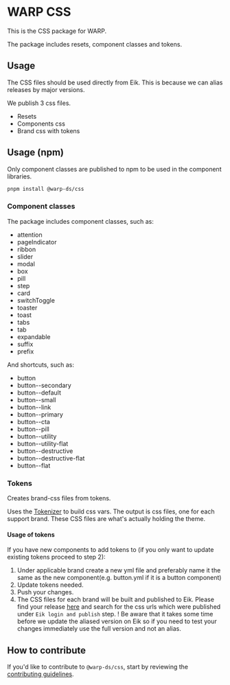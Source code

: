 # WARP CSS

This is the CSS package for WARP.

The package includes resets, component classes and tokens.

## Usage

The CSS files should be used directly from Eik. This is because we can alias releases by major versions.


We publish 3 css files.

- Resets <link href="https://assets.finn.no/pkg/@warp-ds/css/[VERSION]/resets.css" rel="stylesheet" />
- Components css <link href="https://assets.finn.no/pkg/@warp-ds/css/[VERSION]/components.css" rel="stylesheet" />
- Brand css with tokens <link href="https://assets.finn.no/pkg/@warp-ds/css/[VERSION]/tokens/[BRANDNAME e.g. tori-fi].css" rel="stylesheet" />  

## Usage (npm)

Only component classes are published to npm to be used in the component libraries.

```sh
pnpm install @warp-ds/css
```

### Component classes

The package includes component classes, such as:
- attention
- pageIndicator
- ribbon
- slider
- modal
- box
- pill
- step
- card
- switchToggle
- toaster
- toast
- tabs
- tab
- expandable
- suffix
- prefix

And shortcuts, such as:
- button
- button--secondary
- button--default
- button--small
- button--link
- button--primary
- button--cta
- button--pill
- button--utility
- button--utility-flat
- button--destructive
- button--destructive-flat
- button--flat


### Tokens

Creates brand-css files from tokens. 

Uses the [Tokenizer](https://github.com/warp-ds/tokenizer) to build css vars. The output 
is css files, one for each support brand. These CSS files are what's actually holding the theme.


#### Usage of tokens

If you have new components to add tokens to (if you only want to update existing tokens proceed to step 2):

1. Under applicable brand create a new yml file and preferably name it the same as the new component(e.g. button.yml if it is a button component)
2. Update tokens needed.
3. Push your changes.
4. The CSS files for each brand will be built and published to Eik. Please find your release [here](https://github.com/warp-ds/css/actions/workflows/release.yml) and search for the css urls which were published under `Eik login and publish` step.
! Be aware that it takes some time before we update the aliased version on Eik so if you need to test your changes immediately use the full version and not an alias.


## How to contribute

If you'd like to contribute to `@warp-ds/css`, start by reviewing the [contributing guidelines](https://github.com/warp-ds/css/blob/main/CONTRIBUTING.md).
